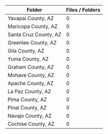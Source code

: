| Folder                |   Files / Folders |
|-----------------------|-------------------|
| Yavapai County, AZ    |                 0 |
| Maricopa County, AZ   |                 0 |
| Santa Cruz County, AZ |                 0 |
| Greenlee County, AZ   |                 0 |
| Gila County, AZ       |                 0 |
| Yuma County, AZ       |                 0 |
| Graham County, AZ     |                 0 |
| Mohave County, AZ     |                 0 |
| Apache County, AZ     |                 0 |
| La Paz County, AZ     |                 0 |
| Pima County, AZ       |                 0 |
| Pinal County, AZ      |                 0 |
| Navajo County, AZ     |                 0 |
| Cochise County, AZ    |                 0 |
